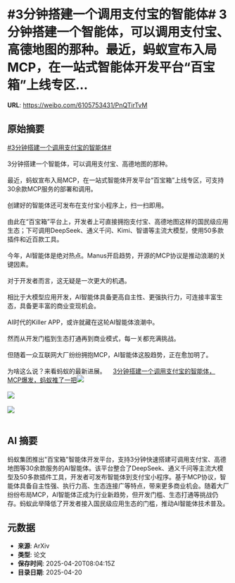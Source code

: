 # #3分钟搭建一个调用支付宝的智能体# 3分钟搭建一个智能体，可以调用支付宝、高德地图的那种。最近，蚂蚁宣布入局MCP，在一站式智能体开发平台“百宝箱”上线专区...

**URL**: https://weibo.com/6105753431/PnQTirTvM

## 原始摘要

<a href="https://m.weibo.cn/search?containerid=231522type%3D1%26t%3D10%26q%3D%233%E5%88%86%E9%92%9F%E6%90%AD%E5%BB%BA%E4%B8%80%E4%B8%AA%E8%B0%83%E7%94%A8%E6%94%AF%E4%BB%98%E5%AE%9D%E7%9A%84%E6%99%BA%E8%83%BD%E4%BD%93%23&amp;extparam=%233%E5%88%86%E9%92%9F%E6%90%AD%E5%BB%BA%E4%B8%80%E4%B8%AA%E8%B0%83%E7%94%A8%E6%94%AF%E4%BB%98%E5%AE%9D%E7%9A%84%E6%99%BA%E8%83%BD%E4%BD%93%23" data-hide=""><span class="surl-text">#3分钟搭建一个调用支付宝的智能体#</span></a> <br><br>3分钟搭建一个智能体，可以调用支付宝、高德地图的那种。<br><br>最近，蚂蚁宣布入局MCP，在一站式智能体开发平台“百宝箱”上线专区，可支持30余款MCP服务的部署和调用。<br><br>创建好的智能体还可发布在支付宝小程序上，扫一扫即用。<br><br>由此在“百宝箱”平台上，开发者上可直接拥抱支付宝、高德地图这样的国民级应用生态；下可调用DeepSeek、通义千问、Kimi、智谱等主流大模型，使用50多款插件和近百款工具。<br><br>今年，AI智能体是绝对热点。Manus开启趋势，开源的MCP协议是推动浪潮的关键因素。<br><br>对于开发者而言，这无疑是一次更大的机遇。<br><br>相比于大模型应用开发，AI智能体具备更高自主性、更强执行力，可连接丰富生态，具备更丰富的商业变现机会。<br><br>AI时代的Killer APP，或许就藏在这轮AI智能体浪潮中。<br><br>然而从开发门槛到生态打通再到商业模式，每一关都充满挑战。<br><br>但随着一众互联网大厂纷纷拥抱MCP，AI智能体这股趋势，正在愈加明了。<br><br>为啥这么说？来看蚂蚁的最新进展。<a href="https://weibo.cn/sinaurl?u=https%3A%2F%2Fmp.weixin.qq.com%2Fs%2FikMZynOIQLDl5e__mGG2vQ" data-hide=""><span class="url-icon"><img style="width: 1rem;height: 1rem" src="https://h5.sinaimg.cn/upload/2015/09/25/3/timeline_card_small_web_default.png" referrerpolicy="no-referrer"></span><span class="surl-text">3分钟搭建一个调用支付宝的智能体，MCP爆发，蚂蚁推了一把</span></a><img style="" src="https://tvax1.sinaimg.cn/large/006Fd7o3gy1i0l4zlmwx7j315m0rae81.jpg" referrerpolicy="no-referrer"><br><br><img style="" src="https://tvax4.sinaimg.cn/large/006Fd7o3gy1i0l4zpm1crj31c40qsdpa.jpg" referrerpolicy="no-referrer"><br><br><img style="" src="https://tvax2.sinaimg.cn/large/006Fd7o3gy1i0l4zilwbej327k17ktv9.jpg" referrerpolicy="no-referrer"><br><br>

## AI 摘要

蚂蚁集团推出"百宝箱"智能体开发平台，支持3分钟快速搭建可调用支付宝、高德地图等30余款服务的AI智能体。该平台整合了DeepSeek、通义千问等主流大模型及50多款插件工具，开发者可发布智能体到支付宝小程序。基于MCP协议，智能体具备自主性强、执行力高、生态连接广等特点，带来更多商业机会。随着大厂纷纷布局MCP，AI智能体正成为行业新趋势，但开发门槛、生态打通等挑战仍存。蚂蚁此举降低了开发者接入国民级应用生态的门槛，推动AI智能体技术普及。

## 元数据

- **来源**: ArXiv
- **类型**: 论文
- **保存时间**: 2025-04-20T08:04:15Z
- **目录日期**: 2025-04-20
